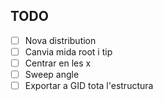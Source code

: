 

## TODO

- [ ] Nova distribution
- [ ] Canvia mida root i tip
- [ ] Centrar en les x
- [ ] Sweep angle
- [ ] Exportar a GID tota l'estructura

